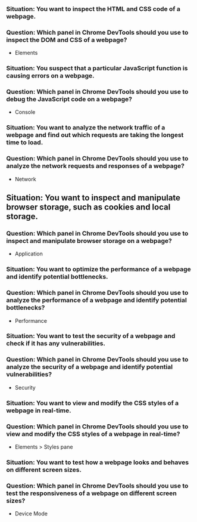 ### Situation: You want to inspect the HTML and CSS code of a webpage.
### Question: Which panel in Chrome DevTools should you use to inspect the DOM and CSS of a webpage?

- Elements

### Situation: You suspect that a particular JavaScript function is causing errors on a webpage.
### Question: Which panel in Chrome DevTools should you use to debug the JavaScript code on a webpage?

- Console

### Situation: You want to analyze the network traffic of a webpage and find out which requests are taking the longest time to load.
### Question: Which panel in Chrome DevTools should you use to analyze the network requests and responses of a webpage?

- Network

## Situation: You want to inspect and manipulate browser storage, such as cookies and local storage.
### Question: Which panel in Chrome DevTools should you use to inspect and manipulate browser storage on a webpage?

- Application

### Situation: You want to optimize the performance of a webpage and identify potential bottlenecks.
### Question: Which panel in Chrome DevTools should you use to analyze the performance of a webpage and identify potential bottlenecks?

- Performance

### Situation: You want to test the security of a webpage and check if it has any vulnerabilities.
### Question: Which panel in Chrome DevTools should you use to analyze the security of a webpage and identify potential vulnerabilities?

- Security

### Situation: You want to view and modify the CSS styles of a webpage in real-time.
### Question: Which panel in Chrome DevTools should you use to view and modify the CSS styles of a webpage in real-time?

-  Elements > Styles pane

### Situation: You want to test how a webpage looks and behaves on different screen sizes.
### Question: Which panel in Chrome DevTools should you use to test the responsiveness of a webpage on different screen sizes?

- Device Mode